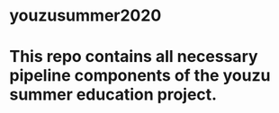 # youzusummer2020

# This repo contains all necessary pipeline components of the youzu summer education project.
